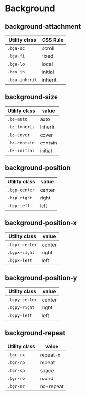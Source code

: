# Background

## background-attachment

| Utility class  | CSS Rule |
| -------------- | -------- |
| `.bga-sc`      | scroll   |
| `.bga-fi`      | fixed    |
| `.bga-lo`      | local    |
| `.bga-in`      | initial  |
| `.bga-inherit` | inherit  |

## background-size

| Utility class | value   |
| ------------- | ------- |
| `.bs-auto`    | auto    |
| `.bs-inherit` | inherit |
| `.bs-cover`   | cover   |
| `.bs-contain` | contain |
| `.bs-initial` | initial |

## background-position

| Utility class | value  |
| ------------- | ------ |
| `.bgp-center` | center |
| `.bgp-right`  | right  |
| `.bgp-left`   | left   |

## background-position-x

| Utility class  | value  |
| -------------- | ------ |
| `.bgpx-center` | center |
| `.bgpx-right`  | right  |
| `.bgpx-left`   | left   |

## background-position-y

| Utility class  | value  |
| -------------- | ------ |
| `.bgpy-center` | center |
| `.bgpy-right`  | right  |
| `.bgpy-left`   | left   |

## background-repeat

| Utility class | value     |
| ------------- | --------- |
| `.bgr-rx`     | repeat-x  |
| `.bgr-rp`     | repeat    |
| `.bgr-sp`     | space     |
| `.bgr-ro`     | round     |
| `.bgr-nr`     | no-repeat |
